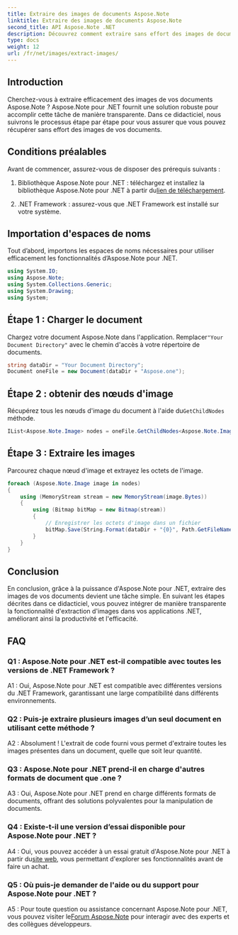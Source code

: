 ```yaml
---
title: Extraire des images de documents Aspose.Note
linktitle: Extraire des images de documents Aspose.Note
second_title: API Aspose.Note .NET
description: Découvrez comment extraire sans effort des images de documents Aspose.Note à l'aide d'Aspose.Note pour .NET. Améliorez vos capacités de manipulation de documents avec ce didacticiel complet.
type: docs
weight: 12
url: /fr/net/images/extract-images/
---
```

## Introduction

Cherchez-vous à extraire efficacement des images de vos documents Aspose.Note ? Aspose.Note pour .NET fournit une solution robuste pour accomplir cette tâche de manière transparente. Dans ce didacticiel, nous suivrons le processus étape par étape pour vous assurer que vous pouvez récupérer sans effort des images de vos documents.

## Conditions préalables

Avant de commencer, assurez-vous de disposer des prérequis suivants :

1.  Bibliothèque Aspose.Note pour .NET : téléchargez et installez la bibliothèque Aspose.Note pour .NET à partir du[lien de téléchargement](https://releases.aspose.com/note/net/).
   
2. .NET Framework : assurez-vous que .NET Framework est installé sur votre système.

## Importation d'espaces de noms

Tout d’abord, importons les espaces de noms nécessaires pour utiliser efficacement les fonctionnalités d’Aspose.Note pour .NET.

```csharp
using System.IO;
using Aspose.Note;
using System.Collections.Generic;
using System.Drawing;
using System;
```

## Étape 1 : Charger le document

 Chargez votre document Aspose.Note dans l'application. Remplacer`"Your Document Directory"` avec le chemin d'accès à votre répertoire de documents.

```csharp
string dataDir = "Your Document Directory";
Document oneFile = new Document(dataDir + "Aspose.one");
```

## Étape 2 : obtenir des nœuds d'image

 Récupérez tous les nœuds d'image du document à l'aide du`GetChildNodes` méthode.

```csharp
IList<Aspose.Note.Image> nodes = oneFile.GetChildNodes<Aspose.Note.Image>();
```

## Étape 3 : Extraire les images

Parcourez chaque nœud d'image et extrayez les octets de l'image.

```csharp
foreach (Aspose.Note.Image image in nodes)
{
    using (MemoryStream stream = new MemoryStream(image.Bytes))
    {
        using (Bitmap bitMap = new Bitmap(stream))
        {
            // Enregistrer les octets d'image dans un fichier
            bitMap.Save(String.Format(dataDir + "{0}", Path.GetFileName(image.FileName)));
        }
    }
}
```

## Conclusion

En conclusion, grâce à la puissance d'Aspose.Note pour .NET, extraire des images de vos documents devient une tâche simple. En suivant les étapes décrites dans ce didacticiel, vous pouvez intégrer de manière transparente la fonctionnalité d'extraction d'images dans vos applications .NET, améliorant ainsi la productivité et l'efficacité.

## FAQ

### Q1 : Aspose.Note pour .NET est-il compatible avec toutes les versions de .NET Framework ?

A1 : Oui, Aspose.Note pour .NET est compatible avec différentes versions du .NET Framework, garantissant une large compatibilité dans différents environnements.

### Q2 : Puis-je extraire plusieurs images d’un seul document en utilisant cette méthode ?

A2 : Absolument ! L'extrait de code fourni vous permet d'extraire toutes les images présentes dans un document, quelle que soit leur quantité.

### Q3 : Aspose.Note pour .NET prend-il en charge d'autres formats de document que .one ?

A3 : Oui, Aspose.Note pour .NET prend en charge différents formats de documents, offrant des solutions polyvalentes pour la manipulation de documents.

### Q4 : Existe-t-il une version d’essai disponible pour Aspose.Note pour .NET ?

 A4 : Oui, vous pouvez accéder à un essai gratuit d'Aspose.Note pour .NET à partir du[site web](https://releases.aspose.com/), vous permettant d'explorer ses fonctionnalités avant de faire un achat.

### Q5 : Où puis-je demander de l'aide ou du support pour Aspose.Note pour .NET ?

 A5 : Pour toute question ou assistance concernant Aspose.Note pour .NET, vous pouvez visiter le[Forum Aspose.Note](https://forum.aspose.com/c/note/28) pour interagir avec des experts et des collègues développeurs.